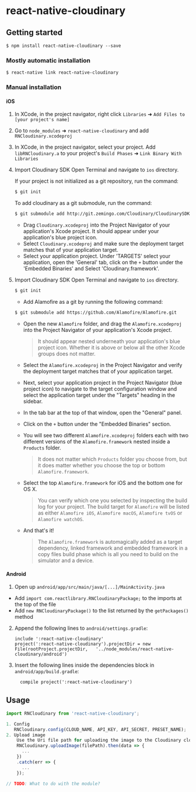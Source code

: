 
# react-native-cloudinary

## Getting started

`$ npm install react-native-cloudinary --save`

### Mostly automatic installation

`$ react-native link react-native-cloudinary`

### Manual installation


#### iOS

1. In XCode, in the project navigator, right click `Libraries` ➜ `Add Files to [your project's name]`
2. Go to `node_modules` ➜ `react-native-cloudinary` and add `RNCloudinary.xcodeproj`
3. In XCode, in the project navigator, select your project. Add `libRNCloudinary.a` to your project's `Build Phases` ➜ `Link Binary With Libraries`

4. Import Cloudinary SDK
    Open Terminal and navigate to `ios` directory.

    If your project is not initialized as a git repository, run the command:

    ```bash
    $ git init
    ```

    To add cloudinary as a git submodule, run the command:

    ```bash
    $ git submodule add http://git.zemingo.com/Cloudinary/CloudinarySDK-iOS.git
    ```

    - Drag `Cloudinary.xcodeproj` into the Project Navigator of your application's Xcode project. It should appear under your application's blue project icon.
    - Select `Cloudinary.xcodeproj` and make sure the deployment target matches that of your application target.
    - Select your application project. Under 'TARGETS' select your application, open the 'General' tab, click on the `+` button under the 'Embedded Binaries' and Select 'Cloudinary.framework'.

5. Import Cloudinary SDK
    Open Terminal and navigate to `ios` directory.
    ```bash
    $ git init
    ```
    - Add Alamofire as a git by running the following command:
    ```bash
    $ git submodule add https://github.com/Alamofire/Alamofire.git
    ```
    - Open the new `Alamofire` folder, and drag the `Alamofire.xcodeproj` into the Project Navigator of your application's Xcode project.

        > It should appear nested underneath your application's blue project icon. Whether it is above or below all the other Xcode groups does not matter.

    - Select the `Alamofire.xcodeproj` in the Project Navigator and verify the deployment target matches that of your application target.
    - Next, select your application project in the Project Navigator (blue project icon) to navigate to the target configuration window and select the application target under the "Targets" heading in the sidebar.
    - In the tab bar at the top of that window, open the "General" panel.
    - Click on the `+` button under the "Embedded Binaries" section.
    - You will see two different `Alamofire.xcodeproj` folders each with two different versions of the `Alamofire.framework` nested inside a `Products` folder.

        > It does not matter which `Products` folder you choose from, but it does matter whether you choose the top or bottom `Alamofire.framework`.

    - Select the top `Alamofire.framework` for iOS and the bottom one for OS X.

        > You can verify which one you selected by inspecting the build log for your project. The build target for `Alamofire` will be listed as either `Alamofire iOS`, `Alamofire macOS`, `Alamofire tvOS` or `Alamofire watchOS`.

    - And that's it!

      > The `Alamofire.framework` is automagically added as a target dependency, linked framework and embedded framework in a copy files build phase which is all you need to build on the simulator and a device.


#### Android

1. Open up `android/app/src/main/java/[...]/MainActivity.java`
  - Add `import com.reactlibrary.RNCloudinaryPackage;` to the imports at the top of the file
  - Add `new RNCloudinaryPackage()` to the list returned by the `getPackages()` method
2. Append the following lines to `android/settings.gradle`:
  	```
  	include ':react-native-cloudinary'
  	project(':react-native-cloudinary').projectDir = new File(rootProject.projectDir, 	'../node_modules/react-native-cloudinary/android')
  	```
3. Insert the following lines inside the dependencies block in `android/app/build.gradle`:
  	```
      compile project(':react-native-cloudinary')
  	```

## Usage
```javascript
import RNCloudinary from 'react-native-cloudinary';

1. Config
   RNCloudinary.config(CLOUD_NAME, API_KEY, API_SECRET, PRESET_NAME);
2. Upload image
    Use the Uri file path for uploading the image to the Cloudinary cloud service.
    RNCloudinary.uploadImage(filePath).then(data => {
      ...
    })
    .catch(err => {
      ...
    });

// TODO: What to do with the module?
```
  